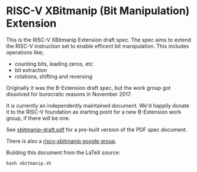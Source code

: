 # RISC-V XBitmanip (Bit Manipulation) Extension

This is the RISC-V XBitmanip Extension draft spec. The spec aims to
extend the RISC-V instruction set to enable efficent bit manipulation.
This includes operations like;
 * counting bits, leading zeros, etc
 * bit extraction
 * rotations, shifting and reversing

Originally it was the B-Extension draft spec, but the work group got
dissolved for burocratic reasons in November 2017.

It is currently an independently maintained document. We'd happily donate
it to the RISC-V foundation as starting point for a new B-Extension work
group, if there will be one.

See [xbitmanip-draft.pdf](xbitmanip-draft.pdf) for a pre-built version
of the PDF spec document.

There is also a [riscv-xbitmanip google group](https://groups.google.com/forum/#!forum/riscv-xbitmanip).

Building this document from the LaTeX source:

    bash xbitmanip.sh
